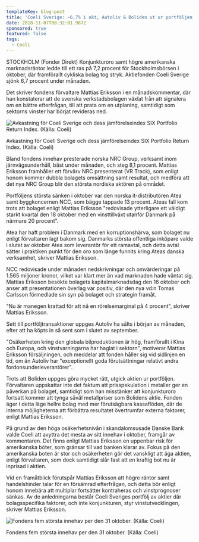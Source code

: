 ```yaml
---
templateKey: blog-post
title: 'Coeli Sverige: -6,7% i okt, Autoliv & Boliden ut ur portföljen'
date: 2018-11-07T08:32:01.987Z
sponsored: true
featured: false
tags:
  - Coeli
---
```

STOCKHOLM (Fonder Direkt) Konjunkturoro samt högre amerikanska marknadsräntor ledde till ett ras på 7,2 procent för Stockholmsbörsen i oktober, där framförallt cykliska bolag tog stryk. Aktiefonden Coeli Sverige sjönk 6,7 procent under månaden.

Det skriver fondens förvaltare Mattias Eriksson i en månadskommentar, där han konstaterar att de svenska verkstadsbolagen växlat från att signalera om en bättre efterfrågan, till att prata om en utplaning, samtidigt som sektorns vinster har börjat revideras ned.

![Avkastning för Coeli Sverige och dess jämförelseindex SIX Portfolio Return Index. (Källa: Coeli)](/img/96.png)

<span class="image-caption">Avkastning för Coeli Sverige och dess jämförelseindex SIX Portfolio Return Index. (Källa: Coeli)</span>

Bland fondens innehav presterade norska NRC Group, verksamt inom järnvägsunderhåll, bäst under månaden, och steg 8,1 procent. Mattias Eriksson framhåller ett förvärv NRC presenterat (VR Track), som enligt honom kommer dubbla bolagets omsättning samt resultat, och medföra att det nya NRC Group blir den största nordiska aktören på området.

Portföljens största sänken i oktober var den norska it-distributören Atea samt byggkoncernen NCC, som bägge tappade 13 procent. Ateas fall kom trots att bolaget enligt Mattias Eriksson "redovisade ytterligare ett väldigt starkt kvartal den 18 oktober med en vinsttillväxt utanför Danmark på närmare 20
 procent".

Atea har haft problem i Danmark med en korruptionshärva, som bolaget nu enligt förvaltaren lagt bakom sig. Danmarks största offentliga inköpare valde i slutet av oktober Atea som leverantör för ett ramavtal, och detta avtal sätter i praktiken punkt för den oro som länge funnits kring Ateas danska verksamhet, skriver Mattias Eriksson.

NCC redovisade under månaden nedskrivningar och omvärderingar på 1.565 miljoner kronor, vilket var klart mer än vad marknaden hade väntat sig. Mattias Eriksson besökte bolagets kapitalmarknadsdag den 16 oktober och anser att presentationen överlag var positiv, där den nya vd:n Tomas Carlsson förmedlade sin syn på bolaget och strategin framåt.

"Nu är manegen krattad för att nå en rörelsemarginal på 4 procent", skriver Mattias Eriksson.

Sett till portföljtransaktioner uppges Autoliv ha sålts i början av månaden, efter att ha köpts in så sent som i slutet av september.

"Osäkerheten kring den globala bilproduktionen är hög, framförallt i Kina och Europa, och vinstvarningarna har haglat i sektorn", motiverar Mattias Eriksson försäljningen, och meddelar att fonden håller sig vid sidlinjen en tid, om än Autoliv har "exceptionellt goda förutsättningar relativt andra fordonsunderleverantörer".

Trots att Boliden uppges göra mycket rätt, utgick aktien ur portföljen. Förvaltaren uppskattar inte det faktum att prisspekulation i metaller ger en påverkan på bolaget, samtidigt som han misstänker att konjunkturoro fortsatt kommer att tynga såväl metallpriser som Bolidens aktie. Fonden äger i detta läge hellre bolag med mer förutsägbara kassaflöden, där de interna möjligheterna att förbättra resultatet övertrumfar externa faktorer, enligt Mattias Eriksson.

På grund av den höga osäkerhetsnivån i skandalomsusade Danske Bank valde Coeli att avyttra det mesta av sitt innehav i oktober, framgår av kommentaren. Det finns enligt Mattias Eriksson en uppenbar risk för amerikanska böter, som gränsar till vad banken klarar av. Fokus på den amerikanska boten är stor och osäkerheten gör det vanskligt att äga aktien, enligt förvaltaren, som dock samtidigt slår fast att en kraftig bot nu är inprisad i aktien.

Vid en framåtblick förutspår Mattias Eriksson att högre räntor samt handelshinder talar för en försämrad efterfrågan, och detta bör enligt honom innebära att multiplar fortsätter kontraheras och vinstprognoser sänkas. Av de anledningarna består Coeli Sveriges portfölj av aktier där bolagsspecifika faktorer, och inte konjunkturen, styr vinstutvecklingen, skriver Mattias Eriksson.

![Fondens fem största innehav per den 31 oktober. (Källa: Coeli)](/img/97.png)

<span class="image-caption">Fondens fem största innehav per den 31 oktober. (Källa: Coeli)</span>
